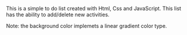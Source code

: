 This is a simple to do list created with Html, Css and JavaScript. This list has the ability to add/delete new activities.

Note: the background color implemets a linear gradient color type.